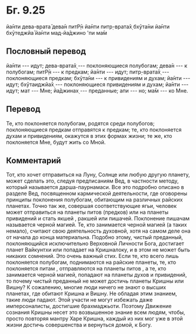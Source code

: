 # Бг. 9.25

йа̄нти дева-врата̄ дева̄н питР̣̄н йа̄нти питр̣-врата̄х̣ бхӯта̄ни йа̄нти бхӯтеджйа̄
йа̄нти мад-йа̄джино 'пи ма̄м

## Пословный перевод

йа̄нти --- идут; дева-врата̄х̣ --- поклоняющиеся полубогам; дева̄н --- к
полубогам; питР̣̄н --- к предкам; йа̄нти --- идут; питр̣-врата̄х̣ ---
поклоняющиеся предкам; бхӯта̄ни --- к привидениям и духам; йа̄нти ---
идут; бхӯтаиджйа̄х̣ --- поклоняющиеся привидениям и духам; йа̄нти --- идут;
мат --- Мне; йа̄джинах̣ --- преданные; апи --- но; ма̄м --- ко Мне.

## Перевод

Те, кто поклоняется полубогам, родятся среди полубогов; поклоняющиеся
предкам отправятся к предкам; те, кто поклоняется духам и привидениям,
окажутся в этих формах жизни; те же, кто поклоняется Мне, будут жить со
Мной.

## Комментарий

Тот, кто хочет отправиться на Луну, Солнце или любую другую планету,
может сделать это, следуя предписаниям Вед, в частности методу, который
называется дарша-паурнамаси. Все это подробно описано в разделе Вед,
посвященном кармической деятельности, где оговорены принципы поклонения
полубогам, обитающим на различных райских планетах. Точно так же,
совершая соответствующие ягьи, человек может отправиться на планеты
питов (предков) или на планеты привидений и стать якшей , ракшей или
пишачей. Поклонение пишачам называется черной магией. Те, кто занимается
черной магией (а таких немало), считают свою деятельность духовной, хотя
на самом деле она от начала до конца материальна. Подобно этому, чистый
преданный, поклоняющийся исключительно Верховной Личности Бога,
достигает планет Вайкунтхи или попадает на Кришналоку, и в этом не может
быть никаких сомнений. Это очень важный стих. Если те, кто всего лишь
поклоняется полубогам, поднимаются на райские планеты, те, кто
поклоняется питам , отправляются на планеты питов , а те, кто занимается
черной магией, попадают на планеты духов и привидений, то почему чистый
преданный не может достичь планеты Кришны или Вишну? К сожалению, многие
люди ничего не знают о высших планетах, где обитают Кришна и Вишну. Не
обладая этим знанием, такие люди падают. Этой участи не могут избежать
даже имперсоналисты, достигшие брахмаджьоти. Поэтому Движение сознания
Кришны несет это возвышенное знание всем людям, чтобы, просто повторяя
мантру Харе Кришна, каждый из них мог уже в этой жизни достичь
совершенства и вернуться домой, к Богу.
